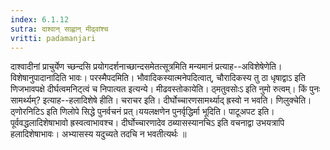 ```yaml
---
index: 6.1.12
sutra: दाश्वान् साह्वान् मीढ्वांश्च
vritti: padamanjari
---
```


 दाश्वादीनां प्राचुर्येण च्छन्दसि प्रयोगदर्शनाच्छान्दसमेतत्सूत्रमिति मन्यमानं प्रत्याह--अविशेषेणेति। विशेषानुपादानादिति भावः। परस्मैपदमिति। भौवादिकस्यात्मनेपदित्वात्, चौरादिकस्य तु ठा धृषाद्वाऽ इति णिजभावपक्षे दीर्घत्वमनिट्त्वं च निपात्यत इत्यन्ये। मीढवस्तोकायेति। ठ्मतुवसोःऽ इति नुमो रुत्वम्। किं पुनः सामर्थ्यम्? इत्याह--हलादिशेषे हीति। चराचर इति। दीर्घोच्चारणसामर्थ्याद् ह्रस्वो न भवति। णिलुक्चेति। ठ्णोरनिटिऽ इति णिलोपे सिद्धे पुनर्वचनं प्रत्।ययलक्षणेन पुनर्वृद्धिर्मा भूदिति। पाटूअपट इति। पूर्ववद्धलादिशेषाभावो ह्रस्वत्वाभावश्च। दीर्घोच्चारणादेव ठब्यासस्यानचिऽ इति वचनाद्वा उभयत्रापि हलादिशेषाभावः। अभ्यासस्य यदुच्यते तदचि न भवतीत्यर्थः ॥